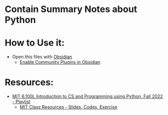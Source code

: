 # Contain Summary Notes about Python
# How to Use it:
* Open this files with [Obsidian](https://obsidian.md/download)
  * [Enable Community Plugins in Obsidian](https://help.obsidian.md/Extending+Obsidian/Community+plugins)
# Resources:
* [MIT 6.100L Introduction to CS and Programming using Python, Fall 2022 - Playlist](https://youtube.com/playlist?list=PLUl4u3cNGP62A-ynp6v6-LGBCzeH3VAQB&si=H8ICYvhG28Q7QlM_)
	* [MIT Class Resources - Slides, Codes, Exercise](https://ocw.mit.edu/courses/6-100l-introduction-to-cs-and-programming-using-python-fall-2022/)
